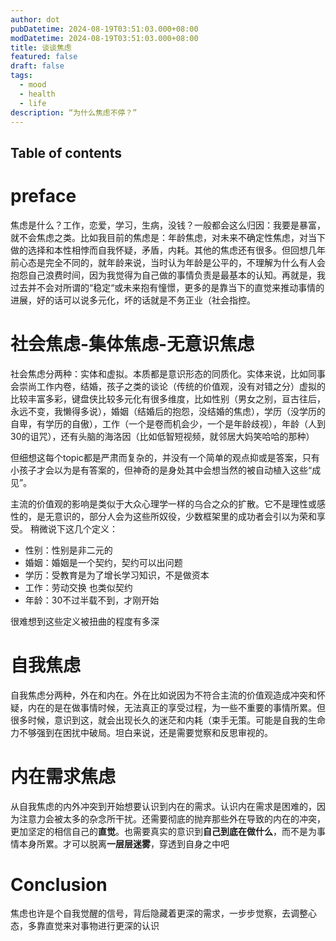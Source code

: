 ```yaml
---
author: dot
pubDatetime: 2024-08-19T03:51:03.000+08:00
modDatetime: 2024-08-19T03:51:03.000+08:00
title: 谈谈焦虑
featured: false
draft: false
tags:
  - mood
  - health
  - life
description: “为什么焦虑不停？”
---
```


## Table of contents

# preface

焦虑是什么？工作，恋爱，学习，生病，没钱？一般都会这么归因：我要是暴富，就不会焦虑之类。比如我目前的焦虑是：年龄焦虑，对未来不确定性焦虑，对当下做的选择和本性相悖而自我怀疑，矛盾，内耗。其他的焦虑还有很多。但回想几年前心态是完全不同的，就年龄来说，当时认为年龄是公平的，不理解为什么有人会抱怨自己浪费时间，因为我觉得为自己做的事情负责是最基本的认知。再就是，我过去并不会对所谓的“稳定“或未来抱有憧憬，更多的是靠当下的直觉来推动事情的进展，好的话可以说多元化，坏的话就是不务正业（社会指控。

# 社会焦虑-集体焦虑-无意识焦虑

社会焦虑分两种：实体和虚拟。本质都是意识形态的同质化。实体来说，比如同事会崇尚工作内卷，结婚，孩子之类的谈论（传统的价值观，没有对错之分）虚拟的比较丰富多彩，键盘侠比较多元化有很多维度，比如性别（男女之别，亘古往后，永远不变，我懒得多说），婚姻（结婚后的抱怨，没结婚的焦虑），学历（没学历的自卑，有学历的自傲），工作（一个是卷而机会少，一个是年龄歧视），年龄（人到30的诅咒），还有头脑的海洛因（比如低智短视频，就邻居大妈笑哈哈的那种）

但细想这每个topic都是严肃而复杂的，并没有一个简单的观点抑或是答案，只有小孩子才会以为是有答案的，但神奇的是身处其中会想当然的被自动植入这些“成见”。

主流的价值观的影响是类似于大众心理学一样的乌合之众的扩散。它不是理性或感性的，是无意识的，部分人会为这些所奴役，少数框架里的成功者会引以为荣和享受。
稍微说下这几个定义：

- 性别：性别是非二元的
- 婚姻：婚姻是一个契约，契约可以出问题
- 学历：受教育是为了增长学习知识，不是做资本
- 工作：劳动交换 也类似契约
- 年龄：30不过半载不到，才刚开始

很难想到这些定义被扭曲的程度有多深

# 自我焦虑

自我焦虑分两种，外在和内在。外在比如说因为不符合主流的价值观造成冲突和怀疑，内在的是在做事情时候，无法真正的享受过程，为一些不重要的事情所累。但很多时候，意识到这，就会出现长久的迷茫和内耗（束手无策。可能是自我的生命力不够强到在困扰中破局。坦白来说，还是需要觉察和反思审视的。

# 内在需求焦虑

从自我焦虑的内外冲突到开始想要认识到内在的需求。认识内在需求是困难的，因为注意力会被太多的杂念所干扰。还需要彻底的抛弃那些外在导致的内在的冲突，更加坚定的相信自己的**直觉**。也需要真实的意识到**自己到底在做什么**，而不是为事情本身所累。才可以脱离**一层层迷雾**，穿透到自身之中吧

# Conclusion
焦虑也许是个自我觉醒的信号，背后隐藏着更深的需求，一步步觉察，去调整心态，多靠直觉来对事物进行更深的认识